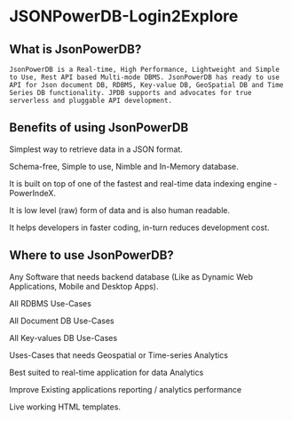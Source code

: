 # JSONPowerDB-Login2Explore

## What is JsonPowerDB?

    JsonPowerDB is a Real-time, High Performance, Lightweight and Simple to Use, Rest API based Multi-mode DBMS. JsonPowerDB has ready to use API for Json document DB, RDBMS, Key-value DB, GeoSpatial DB and Time Series DB functionality. JPDB supports and advocates for true serverless and pluggable API development.

## Benefits of using JsonPowerDB

Simplest way to retrieve data in a JSON format.

Schema-free, Simple to use, Nimble and In-Memory database.

It is built on top of one of the fastest and real-time data indexing engine - PowerIndeX.

It is low level (raw) form of data and is also human readable.

It helps developers in faster coding, in-turn reduces development cost.

## Where to use JsonPowerDB?

Any Software that needs backend database (Like as Dynamic Web Applications, Mobile and Desktop Apps).

All RDBMS Use-Cases

All Document DB Use-Cases

All Key-values DB Use-Cases

Uses-Cases that needs Geospatial or Time-series Analytics

Best suited to real-time application for data Analytics

Improve Existing applications reporting / analytics performance

Live working HTML templates.
